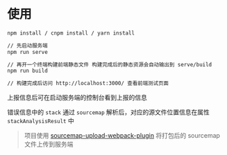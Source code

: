 # 使用

```bash
npm install / cnpm install / yarn install

// 先启动服务端
npm run serve

// 再开一个终端构建前端静态文件 构建完成后的静态资源会自动输出到 serve/build
npm run build

// 构建完成后访问 http://localhost:3000/ 查看前端测试页面
```

上报信息后可在启动服务端的控制台看到上报的信息

错误信息中的 `stack` 通过 `sourcemap` 解析后，对应的源文件位置信息在属性 `stackAnalysisResult` 中

> 项目使用 [sourcemap-upload-webpack-plugin](https://github.com/ZephyrAndMoon/sourcemap-upload-webpack-plugin) 将打包后的 sourcemap 文件上传到服务端